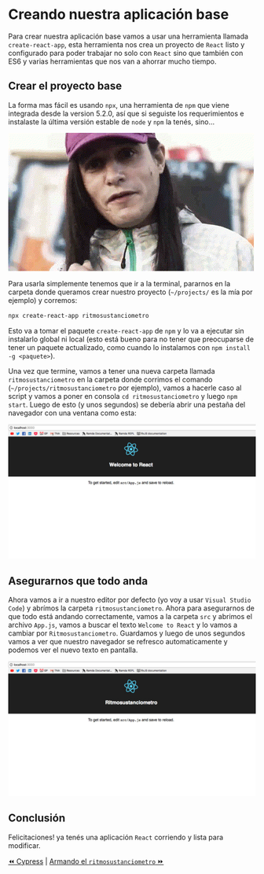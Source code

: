 # Creando nuestra aplicación base
Para crear nuestra aplicación base vamos a usar una herramienta llamada `create-react-app`, esta herramienta nos crea un proyecto de `React` listo y configurado para poder trabajar no solo con `React` sino que también con ES6 y varias herramientas que nos van a ahorrar mucho tiempo.

## Crear el proyecto base
La forma mas fácil es usando `npx`, una herramienta de `npm` que viene integrada desde la version 5.2.0, así que si seguiste los requerimientos e instalaste la última versión estable de `node` y `npm` la tenés, sino...

![01](../../assets/japish.gif)

Para usarla simplemente tenemos que ir a la terminal, pararnos en la carpeta donde queramos crear nuestro proyecto (`~/projects/` es la mía por ejemplo) y corremos:
```bash
npx create-react-app ritmosustanciometro
```
Esto va a tomar el paquete `create-react-app` de `npm` y lo va a ejecutar sin instalarlo global ni local (esto está bueno para no tener que preocuparse de tener un paquete actualizado, como cuando lo instalamos con `npm install -g <paquete>`).

Una vez que termine, vamos a tener una nueva carpeta llamada `ritmosustanciometro` en la carpeta donde corrimos el comando (`~/projects/ritmosustanciometro` por ejemplo), vamos a hacerle caso al script y vamos a poner en consola `cd ritmosustanciometro` y luego `npm start`. Luego de esto (y unos segundos) se debería abrir una pestaña del navegador con una ventana como esta:

![02](../../assets/01-cra-landing.jpg)

## Asegurarnos que todo anda
Ahora vamos a ir a nuestro editor por defecto (yo voy a usar `Visual Studio Code`) y abrímos la carpeta `ritmosustanciometro`.
Ahora para asegurarnos de que todo está andando correctamente, vamos a la carpeta `src` y abrimos el archivo `App.js`, vamos a buscar el texto `Welcome to React` y lo vamos a cambiar por `Ritmosustanciometro`.
Guardamos y luego de unos segundos vamos a ver que nuestro navegador se refresco automaticamente y podemos ver el nuevo texto en pantalla.

![03](../../assets/01-cra-modified-landing.jpg)

## Conclusión
Felicitaciones! ya tenés una aplicación `React` corriendo y lista para modificar.

[⏪ Cypress](../tools/cypress.md) | [Armando el `ritmosustanciometro` ⏩](./02-armar-ritmosustanciometro.md)
